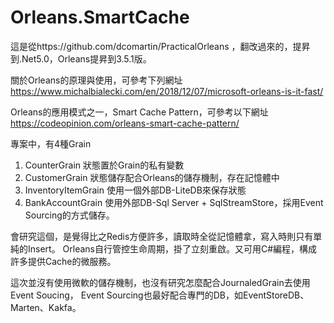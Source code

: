 # Orleans.SmartCache
這是從https://github.com/dcomartin/PracticalOrleans ，翻改過來的，提昇到.Net5.0，Orleans提昇到3.5.1版。

關於Orleans的原理與使用，可參考下列網址
https://www.michalbialecki.com/en/2018/12/07/microsoft-orleans-is-it-fast/

Orleans的應用模式之一，Smart Cache Pattern，可參考以下網址
https://codeopinion.com/orleans-smart-cache-pattern/

專案中，有4種Grain
1. CounterGrain
  狀態置於Grain的私有變數
2. CustomerGrain
  狀態儲存配合Orleans的儲存機制，存在記憶體中
3. InventoryItemGrain
  使用一個外部DB-LiteDB來保存狀態
4. BankAccountGrain
  使用外部DB-Sql Server + SqlStreamStore，採用Event Sourcing的方式儲存。

會研究這個，是覺得比之Redis方便許多，讀取時全從記憶體拿，寫入時則只有單純的Insert。
Orleans自行管控生命周期，掛了立刻重啟。又可用C#編程，構成許多提供Cache的微服務。

這次並沒有使用微軟的儲存機制，也沒有研究怎麼配合JournaledGrain去使用Event Soucing，
Event Sourcing也最好配合專門的DB，如EventStoreDB、Marten、Kakfa。
